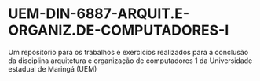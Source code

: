 # UEM-DIN-6887-ARQUIT.E-ORGANIZ.DE-COMPUTADORES-I
Um repositório para os trabalhos e exercicios realizados para a conclusão da disciplina arquitetura e organização de computadores 1 da Universidade estadual de Maringá (UEM)
